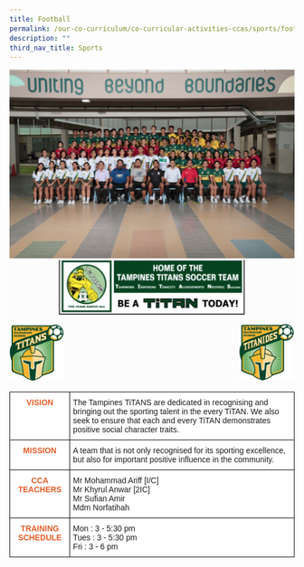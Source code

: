 ```yaml
---
title: Football
permalink: /our-co-curriculum/co-curricular-activities-ccas/sports/football/
description: ""
third_nav_title: Sports
---
```

![](/images/football.png)
![](/images/football%202.png)
<style type="text/css">
.tg  {border-collapse:collapse;border-spacing:0;}
.tg td{border-color:black;border-style:solid;border-width:1px;font-family:Arial, sans-serif;font-size:14px;
  overflow:hidden;padding:10px 5px;word-break:normal;}
.tg th{border-color:black;border-style:solid;border-width:1px;font-family:Arial, sans-serif;font-size:14px;
  font-weight:normal;overflow:hidden;padding:10px 5px;word-break:normal;}
.tg .tg-uu3v{background-color:#FFF;color:#E35C26;font-weight:bold;text-align:center;vertical-align:top}
.tg .tg-ktyi{background-color:#FFF;text-align:left;vertical-align:top}
</style>
<table class="tg">
<thead>
  <tr>
    <th class="tg-uu3v">VISION</th>
    <th class="tg-ktyi">The Tampines TiTANS are dedicated in recognising and bringing out the sporting talent in the every TiTAN. We also seek to ensure that each and every TiTAN demonstrates positive social character traits.<br></th>
  </tr>
</thead>
<tbody>
  <tr>
    <td class="tg-uu3v">MISSION</td>
    <td class="tg-ktyi">A team that is not only recognised for its sporting excellence, but also for important positive influence in the community.<span style="background-color:transparent"> </span></td>
  </tr>
  <tr>
    <td class="tg-uu3v">CCA TEACHERS</td>
    <td class="tg-ktyi"><span style="background-color:initial">Mr Mohammad Ariff [I/C] </span><br><span style="background-color:initial">Mr Khyrul Anwar [2IC] </span><br><span style="background-color:initial">Mr Sufian Amir </span><br><span style="background-color:initial">Mdm Norfatihah</span><br></td>
  </tr>
  <tr>
    <td class="tg-uu3v">TRAINING SCHEDULE</td>
    <td class="tg-ktyi">Mon : 3 - 5:30 pm<br>Tues : 3 - 5:30 pm<br>Fri : 3 - 6 pm</td>
  </tr>
</tbody>
</table>
